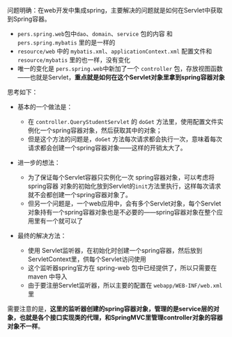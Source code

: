 问题明确：在web开发中集成spring，主要解决的问题就是如何在Servlet中获取到Spring容器。   
+ `pers.spring.web`包中`dao`、`domain`、`service` 包的内容 和 `pers.spring.mybatis` 里的是一样的   
+ `resource/web` 中的 `mybatis.xml`、`applicationContext.xml` 配置文件和 `resource/mybatis` 里的也一样，没有变化
+ 唯一的变化是 `pers.spring.web`中新加了一个 `controller` 包，存放视图函数——也就是Servlet，**重点就是如何在这个Servlet对象里拿到spring容器对象**

思考如下：
+ 基本的一个做法是：   
  + 在 `controller.QueryStudentServlet` 的 `doGet` 方法里，使用配置文件实例化一个spring容器对象，然后获取其中的对象；
  + 但是这个方法的问题是，`doGet` 方法每次请求都会执行一次，意味着每次请求都会创建一个spring容器对象——这样的开销太大了。   

+ 进一步的想法：  
  + 为了保证每个Servlet容器只实例化一次 spring容器对象，可以考虑将 spring容器 对象的初始化放到Servlet的`init`方法里执行，这样每次请求就不会都创建一个spring容器对象了。
  + 但另一个问题是，一个web应用中，会有多个Servlet对象，每个Servlet对象持有一个spring容器对象也是不必要的——spring容器对象在整个应用里有一个就可以了

+ 最终的解决方法：
  + 使用 Servlet监听器，在初始化时创建一个spring容器，然后放到ServletContext里，供每个Servlet访问使用
  + 这个监听器spring官方在 spring-web 包中已经提供了，所以只需要在 maven 中导入
  + 由于要注册Servlet监听器，所以主要的配置在 `webapp/WEB-INF/web.xml` 里

需要注意的是，**这里的监听器创建的spring容器对象，管理的是service层的对象，也就是各个接口实现类的代理，和SpringMVC里管理controller对象的容器对象不一样**。